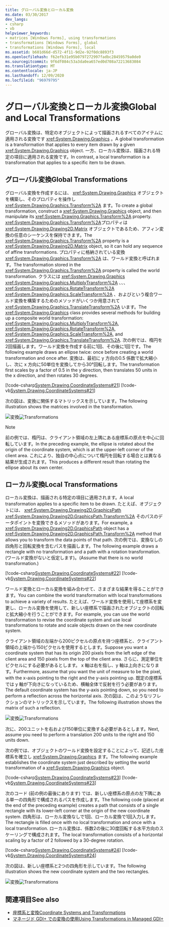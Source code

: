 ```yaml
---
title: グローバル変換とローカル変換
ms.date: 03/30/2017
dev_langs:
- csharp
- vb
helpviewer_keywords:
- matrices [Windows Forms], using transformations
- transformations [Windows Forms], global
- transformations [Windows Forms], local
ms.assetid: b601d66d-d572-4f11-9d2e-92f0dc8893f3
ms.openlocfilehash: f62efb31e95b0797272997fadbc28459579a0de0
ms.sourcegitcommit: 9f6df084c53a3da0ea657ed0d708a72213683084
ms.translationtype: MT
ms.contentlocale: ja-JP
ms.lasthandoff: 12/09/2020
ms.locfileid: "96979795"
---
```

# <a name="global-and-local-transformations"></a><span data-ttu-id="cced0-102">グローバル変換とローカル変換</span><span class="sxs-lookup"><span data-stu-id="cced0-102">Global and Local Transformations</span></span>
<span data-ttu-id="cced0-103">グローバル変換は、特定のオブジェクトによって描画されるすべてのアイテムに適用される変換です <xref:System.Drawing.Graphics> 。</span><span class="sxs-lookup"><span data-stu-id="cced0-103">A global transformation is a transformation that applies to every item drawn by a given <xref:System.Drawing.Graphics> object.</span></span> <span data-ttu-id="cced0-104">一方、ローカル変換は、描画される特定の項目に適用される変換です。</span><span class="sxs-lookup"><span data-stu-id="cced0-104">In contrast, a local transformation is a transformation that applies to a specific item to be drawn.</span></span>  
  
## <a name="global-transformations"></a><span data-ttu-id="cced0-105">グローバル変換</span><span class="sxs-lookup"><span data-stu-id="cced0-105">Global Transformations</span></span>  
 <span data-ttu-id="cced0-106">グローバル変換を作成するには、 <xref:System.Drawing.Graphics> オブジェクトを構築し、そのプロパティを操作し <xref:System.Drawing.Graphics.Transform%2A> ます。</span><span class="sxs-lookup"><span data-stu-id="cced0-106">To create a global transformation, construct a <xref:System.Drawing.Graphics> object, and then manipulate its <xref:System.Drawing.Graphics.Transform%2A> property.</span></span> <span data-ttu-id="cced0-107"><xref:System.Drawing.Graphics.Transform%2A>プロパティは <xref:System.Drawing.Drawing2D.Matrix> オブジェクトであるため、アフィン変換の任意のシーケンスを保持できます。</span><span class="sxs-lookup"><span data-stu-id="cced0-107">The <xref:System.Drawing.Graphics.Transform%2A> property is a <xref:System.Drawing.Drawing2D.Matrix> object, so it can hold any sequence of affine transformations.</span></span> <span data-ttu-id="cced0-108">プロパティに格納されている変換 <xref:System.Drawing.Graphics.Transform%2A> は、ワールド変換と呼ばれます。</span><span class="sxs-lookup"><span data-stu-id="cced0-108">The transformation stored in the <xref:System.Drawing.Graphics.Transform%2A> property is called the world transformation.</span></span> <span data-ttu-id="cced0-109">クラスには <xref:System.Drawing.Graphics> <xref:System.Drawing.Graphics.MultiplyTransform%2A> 、、、 <xref:System.Drawing.Graphics.RotateTransform%2A> <xref:System.Drawing.Graphics.ScaleTransform%2A> 、およびという複合ワールド変換を構築するためのメソッドがいくつか用意されて <xref:System.Drawing.Graphics.TranslateTransform%2A> います。</span><span class="sxs-lookup"><span data-stu-id="cced0-109">The <xref:System.Drawing.Graphics> class provides several methods for building up a composite world transformation: <xref:System.Drawing.Graphics.MultiplyTransform%2A>, <xref:System.Drawing.Graphics.RotateTransform%2A>, <xref:System.Drawing.Graphics.ScaleTransform%2A>, and <xref:System.Drawing.Graphics.TranslateTransform%2A>.</span></span> <span data-ttu-id="cced0-110">次の例では、楕円を2回描画します。ワールド変換を作成する前に1回、その後に1回です。</span><span class="sxs-lookup"><span data-stu-id="cced0-110">The following example draws an ellipse twice: once before creating a world transformation and once after.</span></span> <span data-ttu-id="cced0-111">変換は、最初に y 方向の0.5 係数で拡大縮小し、次に x 方向に50単位を変換してから30°回転します。</span><span class="sxs-lookup"><span data-stu-id="cced0-111">The transformation first scales by a factor of 0.5 in the y direction, then translates 50 units in the x direction, and then rotates 30 degrees.</span></span>  
  
 [!code-csharp[System.Drawing.CoordinateSystems#21](~/samples/snippets/csharp/VS_Snippets_Winforms/System.Drawing.CoordinateSystems/CS/Class1.cs#21)]
 [!code-vb[System.Drawing.CoordinateSystems#21](~/samples/snippets/visualbasic/VS_Snippets_Winforms/System.Drawing.CoordinateSystems/VB/Class1.vb#21)]  
  
 <span data-ttu-id="cced0-112">次の図は、変換に関係するマトリックスを示しています。</span><span class="sxs-lookup"><span data-stu-id="cced0-112">The following illustration shows the matrices involved in the transformation.</span></span>  
  
 <span data-ttu-id="cced0-113">![変換](./media/aboutgdip05-art14.gif "AboutGdip05_art14")</span><span class="sxs-lookup"><span data-stu-id="cced0-113">![Transformations](./media/aboutgdip05-art14.gif "AboutGdip05_art14")</span></span>  
  
> [!NOTE]
> <span data-ttu-id="cced0-114">前の例では、楕円は、クライアント領域の左上隅にある座標系の原点を中心に回転しています。</span><span class="sxs-lookup"><span data-stu-id="cced0-114">In the preceding example, the ellipse is rotated about the origin of the coordinate system, which is at the upper-left corner of the client area.</span></span> <span data-ttu-id="cced0-115">これにより、独自の中心点について楕円を回転する場合とは異なる結果が生成されます。</span><span class="sxs-lookup"><span data-stu-id="cced0-115">This produces a different result than rotating the ellipse about its own center.</span></span>  
  
## <a name="local-transformations"></a><span data-ttu-id="cced0-116">ローカル変換</span><span class="sxs-lookup"><span data-stu-id="cced0-116">Local Transformations</span></span>  
 <span data-ttu-id="cced0-117">ローカル変換は、描画される特定の項目に適用されます。</span><span class="sxs-lookup"><span data-stu-id="cced0-117">A local transformation applies to a specific item to be drawn.</span></span> <span data-ttu-id="cced0-118">たとえば、オブジェクトには、 <xref:System.Drawing.Drawing2D.GraphicsPath> <xref:System.Drawing.Drawing2D.GraphicsPath.Transform%2A> そのパスのデータポイントを変換できるメソッドがあります。</span><span class="sxs-lookup"><span data-stu-id="cced0-118">For example, a <xref:System.Drawing.Drawing2D.GraphicsPath> object has a <xref:System.Drawing.Drawing2D.GraphicsPath.Transform%2A> method that allows you to transform the data points of that path.</span></span> <span data-ttu-id="cced0-119">次の例では、変換なしの四角形と回転変換を含むパスを描画します。</span><span class="sxs-lookup"><span data-stu-id="cced0-119">The following example draws a rectangle with no transformation and a path with a rotation transformation.</span></span> <span data-ttu-id="cced0-120">(ワールド変換がないと仮定します)。</span><span class="sxs-lookup"><span data-stu-id="cced0-120">(Assume that there is no world transformation.)</span></span>  
  
 [!code-csharp[System.Drawing.CoordinateSystems#22](~/samples/snippets/csharp/VS_Snippets_Winforms/System.Drawing.CoordinateSystems/CS/Class1.cs#22)]
 [!code-vb[System.Drawing.CoordinateSystems#22](~/samples/snippets/visualbasic/VS_Snippets_Winforms/System.Drawing.CoordinateSystems/VB/Class1.vb#22)]  
  
 <span data-ttu-id="cced0-121">ワールド変換とローカル変換を組み合わせて、さまざまな結果を得ることができます。</span><span class="sxs-lookup"><span data-stu-id="cced0-121">You can combine the world transformation with local transformations to achieve a variety of results.</span></span> <span data-ttu-id="cced0-122">たとえば、ワールド変換を使用して座標系を変更し、ローカル変換を使用して、新しい座標系で描画されたオブジェクトの回転と拡大縮小を行うことができます。</span><span class="sxs-lookup"><span data-stu-id="cced0-122">For example, you can use the world transformation to revise the coordinate system and use local transformations to rotate and scale objects drawn on the new coordinate system.</span></span>  
  
 <span data-ttu-id="cced0-123">クライアント領域の左端から200ピクセルの原点を持つ座標系と、クライアント領域の上端から150ピクセルを使用するとします。</span><span class="sxs-lookup"><span data-stu-id="cced0-123">Suppose you want a coordinate system that has its origin 200 pixels from the left edge of the client area and 150 pixels from the top of the client area.</span></span> <span data-ttu-id="cced0-124">さらに、測定単位をピクセルにする必要があるとします。 x 軸は右を指し、y 軸は上向きになります。</span><span class="sxs-lookup"><span data-stu-id="cced0-124">Furthermore, assume that you want the unit of measure to be the pixel, with the x-axis pointing to the right and the y-axis pointing up.</span></span> <span data-ttu-id="cced0-125">既定の座標系では y 軸が下向きになっているため、横軸全体で反射を行う必要があります。</span><span class="sxs-lookup"><span data-stu-id="cced0-125">The default coordinate system has the y-axis pointing down, so you need to perform a reflection across the horizontal axis.</span></span> <span data-ttu-id="cced0-126">次の図は、このようなリフレクションのマトリックスを示しています。</span><span class="sxs-lookup"><span data-stu-id="cced0-126">The following illustration shows the matrix of such a reflection.</span></span>  
  
 <span data-ttu-id="cced0-127">![変換](./media/aboutgdip05-art15.gif "AboutGdip05_art15")</span><span class="sxs-lookup"><span data-stu-id="cced0-127">![Transformations](./media/aboutgdip05-art15.gif "AboutGdip05_art15")</span></span>  
  
 <span data-ttu-id="cced0-128">次に、200ユニットを右および150単位に変換する必要があるとします。</span><span class="sxs-lookup"><span data-stu-id="cced0-128">Next, assume you need to perform a translation 200 units to the right and 150 units down.</span></span>  
  
 <span data-ttu-id="cced0-129">次の例では、オブジェクトのワールド変換を設定することによって、記述した座標系を確立し <xref:System.Drawing.Graphics> ます。</span><span class="sxs-lookup"><span data-stu-id="cced0-129">The following example establishes the coordinate system just described by setting the world transformation of a <xref:System.Drawing.Graphics> object.</span></span>  
  
 [!code-csharp[System.Drawing.CoordinateSystems#23](~/samples/snippets/csharp/VS_Snippets_Winforms/System.Drawing.CoordinateSystems/CS/Class1.cs#23)]
 [!code-vb[System.Drawing.CoordinateSystems#23](~/samples/snippets/visualbasic/VS_Snippets_Winforms/System.Drawing.CoordinateSystems/VB/Class1.vb#23)]  
  
 <span data-ttu-id="cced0-130">次のコード (前の例の最後にあります) では、新しい座標系の原点の左下隅にある単一の四角形で構成されるパスを作成します。</span><span class="sxs-lookup"><span data-stu-id="cced0-130">The following code (placed at the end of the preceding example) creates a path that consists of a single rectangle with its lower-left corner at the origin of the new coordinate system.</span></span> <span data-ttu-id="cced0-131">四角形は、ローカル変換なしで1回、ローカル変換で1回入力します。</span><span class="sxs-lookup"><span data-stu-id="cced0-131">The rectangle is filled once with no local transformation and once with a local transformation.</span></span> <span data-ttu-id="cced0-132">ローカル変換は、係数2の後に30度回転する水平方向のスケーリングで構成されます。</span><span class="sxs-lookup"><span data-stu-id="cced0-132">The local transformation consists of a horizontal scaling by a factor of 2 followed by a 30-degree rotation.</span></span>  
  
 [!code-csharp[System.Drawing.CoordinateSystems#24](~/samples/snippets/csharp/VS_Snippets_Winforms/System.Drawing.CoordinateSystems/CS/Class1.cs#24)]
 [!code-vb[System.Drawing.CoordinateSystems#24](~/samples/snippets/visualbasic/VS_Snippets_Winforms/System.Drawing.CoordinateSystems/VB/Class1.vb#24)]  
  
 <span data-ttu-id="cced0-133">次の図は、新しい座標系と2つの四角形を示しています。</span><span class="sxs-lookup"><span data-stu-id="cced0-133">The following illustration shows the new coordinate system and the two rectangles.</span></span>  
  
 <span data-ttu-id="cced0-134">![変換](./media/aboutgdip05-art16.gif "AboutGdip05_art16")</span><span class="sxs-lookup"><span data-stu-id="cced0-134">![Transformations](./media/aboutgdip05-art16.gif "AboutGdip05_art16")</span></span>  
  
## <a name="see-also"></a><span data-ttu-id="cced0-135">関連項目</span><span class="sxs-lookup"><span data-stu-id="cced0-135">See also</span></span>

- [<span data-ttu-id="cced0-136">座標系と変換</span><span class="sxs-lookup"><span data-stu-id="cced0-136">Coordinate Systems and Transformations</span></span>](coordinate-systems-and-transformations.md)
- [<span data-ttu-id="cced0-137">マネージド GDI+ での変換の使用</span><span class="sxs-lookup"><span data-stu-id="cced0-137">Using Transformations in Managed GDI+</span></span>](using-transformations-in-managed-gdi.md)
